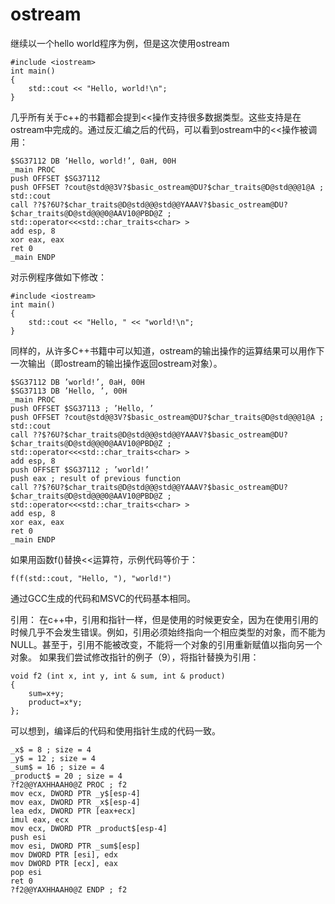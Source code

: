# ostream

继续以一个hello world程序为例，但是这次使用ostream

```
#include <iostream>
int main()
{
    std::cout << "Hello, world!\n";
}
```

几乎所有关于c++的书籍都会提到<<操作支持很多数据类型。这些支持是在ostream中完成的。通过反汇编之后的代码，可以看到ostream中的<<操作被调用：

```
$SG37112 DB ’Hello, world!’, 0aH, 00H
_main PROC
push OFFSET $SG37112
push OFFSET ?cout@std@@3V?$basic_ostream@DU?$char_traits@D@std@@@1@A ; std::cout
call ??$?6U?$char_traits@D@std@@@std@@YAAAV?$basic_ostream@DU?
$char_traits@D@std@@@0@AAV10@PBD@Z ; std::operator<<<std::char_traits<char> >
add esp, 8
xor eax, eax
ret 0
_main ENDP
```

对示例程序做如下修改：

```
#include <iostream>
int main()
{
    std::cout << "Hello, " << "world!\n";
}
```

同样的，从许多C++书籍中可以知道，ostream的输出操作的运算结果可以用作下一次输出（即ostream的输出操作返回ostream对象）。

```
$SG37112 DB ’world!’, 0aH, 00H
$SG37113 DB ’Hello, ’, 00H
_main PROC
push OFFSET $SG37113 ; ’Hello, ’
push OFFSET ?cout@std@@3V?$basic_ostream@DU?$char_traits@D@std@@@1@A ; std::cout
call ??$?6U?$char_traits@D@std@@@std@@YAAAV?$basic_ostream@DU?
$char_traits@D@std@@@0@AAV10@PBD@Z ; std::operator<<<std::char_traits<char> >
add esp, 8
push OFFSET $SG37112 ; ’world!’
push eax ; result of previous function
call ??$?6U?$char_traits@D@std@@@std@@YAAAV?$basic_ostream@DU?
$char_traits@D@std@@@0@AAV10@PBD@Z ; std::operator<<<std::char_traits<char> >
add esp, 8
xor eax, eax
ret 0
_main ENDP
```

如果用函数f()替换<<运算符，示例代码等价于：

`f(f(std::cout, "Hello, "), "world!")`

通过GCC生成的代码和MSVC的代码基本相同。

引用： 在c++中，引用和指针一样，但是使用的时候更安全，因为在使用引用的时候几乎不会发生错误。例如，引用必须始终指向一个相应类型的对象，而不能为NULL。甚至于，引用不能被改变，不能将一个对象的引用重新赋值以指向另一个对象。 如果我们尝试修改指针的例子（9），将指针替换为引用：

```
void f2 (int x, int y, int & sum, int & product)
{
    sum=x+y;
    product=x*y;
};
```

可以想到，编译后的代码和使用指针生成的代码一致。

```
_x$ = 8 ; size = 4
_y$ = 12 ; size = 4
_sum$ = 16 ; size = 4
_product$ = 20 ; size = 4
?f2@@YAXHHAAH0@Z PROC ; f2
mov ecx, DWORD PTR _y$[esp-4]
mov eax, DWORD PTR _x$[esp-4]
lea edx, DWORD PTR [eax+ecx]
imul eax, ecx
mov ecx, DWORD PTR _product$[esp-4]
push esi
mov esi, DWORD PTR _sum$[esp]
mov DWORD PTR [esi], edx
mov DWORD PTR [ecx], eax
pop esi
ret 0
?f2@@YAXHHAAH0@Z ENDP ; f2
```